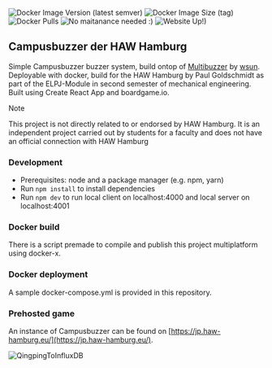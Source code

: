 ![Docker Image Version (latest semver)](https://img.shields.io/docker/v/quantensittich/campusbuzzer)
![Docker Image Size (tag)](https://img.shields.io/docker/image-size/quantensittich/campusbuzzer/latest)
![Docker Pulls](https://img.shields.io/docker/pulls/quantensittich/campusbuzzer)
![No maitanance needed :)](http://unmaintained.tech/badge.svg)
![Website Up!)](https://img.shields.io/website-up-down-green-red/http/monip.org.svg)
## Campusbuzzer der HAW Hamburg

Simple Campusbuzzer buzzer system, build ontop of [Multibuzzer](https://github.com/wsun/multibuzzer) by [wsun](https://github.com/wsun). Deployable with docker, build for the HAW Hamburg by Paul Goldschmidt as part of the ELPJ-Module in second semester of mechanical engineering. Built using Create React App and boardgame.io.

> [!NOTE]  
> This project is not directly related to or endorsed by HAW Hamburg. It is an independent project carried out by students for a faculty and does not have an official connection with HAW Hamburg

### Development
- Prerequisites: node and a package manager (e.g. npm, yarn)
- Run `npm install` to install dependencies
- Run `npm dev` to run local client on localhost:4000 and local server on localhost:4001

### Docker build
There is a script premade to compile and publish this project multiplatform using docker-x.

### Docker deployment
A sample docker-compose.yml is provided in this repository.

### Prehosted game
An instance of Campusbuzzer can be found on [https://jp.haw-hamburg.eu/](https://jp.haw-hamburg.eu/).

![QingpingToInfluxDB](https://i.giphy.com/media/v1.Y2lkPTc5MGI3NjExNHBibm82anBod2szcWluZmYzbXgzeDRuYTFqcXpmdWxkMnN3Z241dyZlcD12MV9pbnRlcm5hbF9naWZfYnlfaWQmY3Q9Zw/MJ1CNs2YsEaLXu460s/giphy.gif)